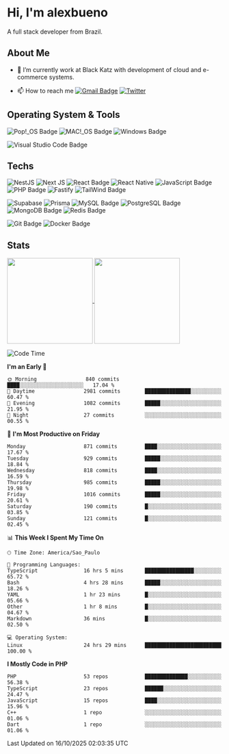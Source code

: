 # Hi, I'm alexbueno

A full stack developer from Brazil.

## About Me

- 🌱 I’m currently work at Black Katz with development of cloud and e-commerce systems.

- 📫 How to reach me [![Gmail Badge](https://img.shields.io/badge/-gmail-c14438?style=for-the-badge&logo=Gmail&logoColor=ffffff)](mailto:alexsandrofbueno@gmail.com) [![Twitter](https://img.shields.io/badge/twitter-1DA1F2.svg?style=for-the-badge&logo=twitter&logoColor=ffffff)](https://x.com/Alex_Bueno_7)

## Operating System & Tools

![Pop!_OS Badge](https://img.shields.io/badge/Pop!__OS-48B9C7?logo=popos&logoColor=fff&style=flat)
![MAC!_OS Badge](https://img.shields.io/badge/macOS-000000?style=flat&logo=apple&logoColor=white)
![Windows Badge](https://img.shields.io/badge/Windows-0078D6?logo=windows&logoColor=fff&style=flat)

![Visual Studio Code Badge](https://img.shields.io/badge/Visual%20Studio%20Code-007ACC?logo=visualstudiocode&logoColor=fff&style=flat)

## Techs

![NestJS](https://img.shields.io/badge/nestjs-%23E0234E.svg?style=flat&logo=nestjs&logoColor=white)
![Next JS](https://img.shields.io/badge/Next-black?style=flat&logo=next.js&logoColor=white)
![React Badge](https://img.shields.io/badge/React-61DAFB?logo=react&logoColor=000&style=flat)
![React Native](https://img.shields.io/badge/react_native-%2320232a.svg?style=flat&logo=react&logoColor=%2361DAFB)
![JavaScript Badge](https://img.shields.io/badge/JavaScript-F7DF1E?logo=javascript&logoColor=000&style=flat)
![PHP Badge](https://img.shields.io/badge/PHP-777BB4?logo=php&logoColor=fff&style=flat)
![Fastify](https://img.shields.io/badge/fastify-%23000000.svg?style=flat&logo=fastify&logoColor=white)
![TailWind Badge](https://img.shields.io/badge/Tailwind_CSS-06B6D4?style=flat&logo=tailwind-css&logoColor=white)

![Supabase](https://img.shields.io/badge/Supabase-3ECF8E?style=flat&logo=supabase&logoColor=white)
![Prisma](https://img.shields.io/badge/Prisma-3982CE?style=flat&logo=Prisma&logoColor=white)
![MySQL Badge](https://img.shields.io/badge/MySQL-4479A1?logo=mysql&logoColor=fff&style=flat)
![PostgreSQL Badge](https://img.shields.io/badge/PostgreSQL-4169E1?logo=postgresql&logoColor=fff&style=flat)
![MongoDB Badge](https://img.shields.io/badge/MongoDB-47A248?logo=mongodb&logoColor=fff&style=flat)
![Redis Badge](https://img.shields.io/badge/Redis-DC382D?logo=redis&logoColor=fff&style=flat)

![Git Badge](https://img.shields.io/badge/Git-F05032?logo=git&logoColor=fff&style=flat)
![Docker Badge](https://img.shields.io/badge/Docker-2496ED?logo=docker&logoColor=fff&style=flat)


## Stats

<a href="https://github.com/anuraghazra/github-readme-stats">
  <img height=200 align="center" src="https://github-readme-stats.vercel.app/api?username=alexbueno7&theme=dark" />
</a>
<a href="https://github.com/anuraghazra/convoychat">
  <img height=200 align="center" src="https://github-readme-stats.vercel.app/api/top-langs?username=alexbueno7&layout=compact&langs_count=8&card_width=320&theme=dark" />
</a>

<!--START_SECTION:waka-->
![Code Time](http://img.shields.io/badge/Code%20Time-1%2C979%20hrs%208%20mins-blue)

**I'm an Early 🐤** 

```text
🌞 Morning                840 commits         ████░░░░░░░░░░░░░░░░░░░░░   17.04 % 
🌆 Daytime                2981 commits        ███████████████░░░░░░░░░░   60.47 % 
🌃 Evening                1082 commits        █████░░░░░░░░░░░░░░░░░░░░   21.95 % 
🌙 Night                  27 commits          ░░░░░░░░░░░░░░░░░░░░░░░░░   00.55 % 
```
📅 **I'm Most Productive on Friday** 

```text
Monday                   871 commits         ████░░░░░░░░░░░░░░░░░░░░░   17.67 % 
Tuesday                  929 commits         █████░░░░░░░░░░░░░░░░░░░░   18.84 % 
Wednesday                818 commits         ████░░░░░░░░░░░░░░░░░░░░░   16.59 % 
Thursday                 985 commits         █████░░░░░░░░░░░░░░░░░░░░   19.98 % 
Friday                   1016 commits        █████░░░░░░░░░░░░░░░░░░░░   20.61 % 
Saturday                 190 commits         █░░░░░░░░░░░░░░░░░░░░░░░░   03.85 % 
Sunday                   121 commits         █░░░░░░░░░░░░░░░░░░░░░░░░   02.45 % 
```


📊 **This Week I Spent My Time On** 

```text
🕑︎ Time Zone: America/Sao_Paulo

💬 Programming Languages: 
TypeScript               16 hrs 5 mins       ████████████████░░░░░░░░░   65.72 % 
Bash                     4 hrs 28 mins       █████░░░░░░░░░░░░░░░░░░░░   18.26 % 
YAML                     1 hr 23 mins        █░░░░░░░░░░░░░░░░░░░░░░░░   05.66 % 
Other                    1 hr 8 mins         █░░░░░░░░░░░░░░░░░░░░░░░░   04.67 % 
Markdown                 36 mins             █░░░░░░░░░░░░░░░░░░░░░░░░   02.50 % 

💻 Operating System: 
Linux                    24 hrs 29 mins      █████████████████████████   100.00 % 
```

**I Mostly Code in PHP** 

```text
PHP                      53 repos            ██████████████░░░░░░░░░░░   56.38 % 
TypeScript               23 repos            ██████░░░░░░░░░░░░░░░░░░░   24.47 % 
JavaScript               15 repos            ████░░░░░░░░░░░░░░░░░░░░░   15.96 % 
C++                      1 repo              ░░░░░░░░░░░░░░░░░░░░░░░░░   01.06 % 
Dart                     1 repo              ░░░░░░░░░░░░░░░░░░░░░░░░░   01.06 % 
```




 Last Updated on 16/10/2025 02:03:35 UTC
<!--END_SECTION:waka-->
